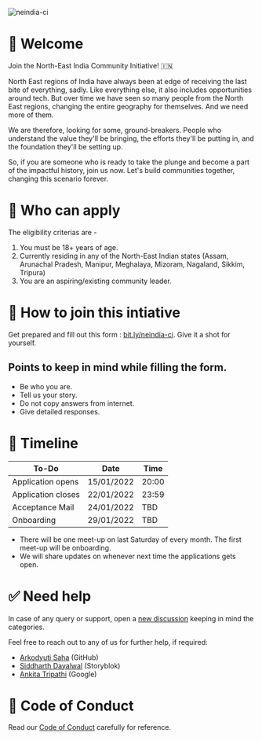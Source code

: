 ![neindia-ci](https://user-images.githubusercontent.com/41017419/149617184-97b8e7b2-8dc6-4cbf-a448-d3fa9f0f15b3.png)

# 💖 Welcome

Join the North-East India Community Initiative! 🇮🇳

North East regions of India have always been at edge of receiving the last bite of everything, sadly. Like everything else, it also includes opportunities around tech. But over time we have seen so many people from the North East regions, changing the entire geography for themselves. And we need more of them. 

We are therefore, looking for some, ground-breakers. People who understand the value they'll be bringing, the efforts they'll be putting in, and the foundation they'll be setting up.

So, if you are someone who is ready to take the plunge and become a part of the impactful history, join us now. Let's build communities together, changing this scenario forever.

# 📝 Who can apply 

The eligibility criterias are -

1. You must be 18+ years of age.
2. Currently residing in any of the North-East Indian states (Assam, Arunachal Pradesh, Manipur, Meghalaya, Mizoram, Nagaland, Sikkim, Tripura)
3. You are an aspiring/existing community leader.

# 🤔 How to join this intiative

Get prepared and fill out this form : [bit.ly/neindia-ci](https://bit.ly/neindia-ci). Give it a shot for yourself.

## Points to keep in mind while filling the form.
- Be who you are.
- Tell us your story.
- Do not copy answers from internet.
- Give detailed responses.

# 📆 Timeline 

| To-Do  | Date | Time |
| ------------- | ------------- | ------------- |
| Application opens | 15/01/2022 | 20:00 |
| Application closes | 22/01/2022 | 23:59 |
| Acceptance Mail | 24/01/2022 | TBD |
| Onboarding | 29/01/2022 | TBD |

- There will be one meet-up on last Saturday of every month. The first meet-up will be onboarding.
- We will share updates on whenever next time the applications gets open.

# ✅ Need help

In case of any query or support, open a [new discussion](https://github.com/North-East-India-Community/welcome/discussions) keeping in mind the categories.

Feel free to reach out to any of us for further help, if required:
- [Arkodyuti Saha](https://twitter.com/arkodyutisaha) (GitHub)
- [Siddharth Dayalwal](https://twitter.com/siddharth_hacks) (Storyblok)
- [Ankita Tripathi](https://twitter.com/ankitatr_) (Google)

# 🔖 Code of Conduct

Read our [Code of Conduct](code-of-conduct.md) carefully for reference. 
